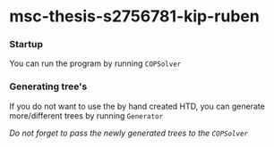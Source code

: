 # msc-thesis-s2756781-kip-ruben


### Startup
You can run the program by running `COPSolver` 

### Generating tree's 
If you do not want to use the by hand created HTD, you can generate more/different trees by running `Generator`
 
*Do not forget to pass the newly generated trees to the `COPSolver`*
